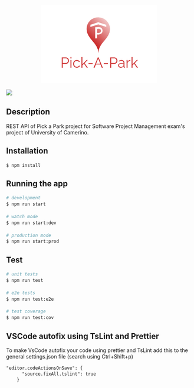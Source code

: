 <p align="center">
  <img src="/assets/images/logo.png" alt="Pick-A-Park"/>
</p>

![](https://github.com/ByPassaRe/Pick-A-Park-RestfulApi/workflows/Node%20CI/badge.svg)

## Description

REST API of Pick a Park project for Software Project Management exam's project of University of Camerino. 

## Installation

```bash
$ npm install
```

## Running the app

```bash
# development
$ npm run start

# watch mode
$ npm run start:dev

# production mode
$ npm run start:prod
```

## Test

```bash
# unit tests
$ npm run test

# e2e tests
$ npm run test:e2e

# test coverage
$ npm run test:cov
```


## VSCode autofix using TsLint and Prettier

To make VsCode autofix your code using prettier and TsLint add this to the general settings.json file (search using Ctrl+Shift+p)


```
"editor.codeActionsOnSave": {
      "source.fixAll.tslint": true
    }
```

